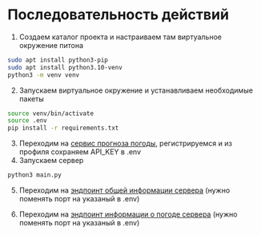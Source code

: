 # Последовательность действий

1) Создаем каталог проекта и настраиваем там виртуальное окружение питона


```bash
sudo apt install python3-pip
sudo apt install python3.10-venv
python3 -m venv venv
```

2) Запускаем виртуальное окружение и устанавливаем необходимые пакеты

```bash
source venv/bin/activate
source .env
pip install -r requirements.txt
```
3) Переходим на [сервис прогноза погоды](https://www.visualcrossing.com/sign-up), регистрируемся и из профиля сохраняем API_KEY в .env
4) Запускаем сервер

```bash
python3 main.py
```
5) Переходим на [эндпоинт общей информации сервера](http://localhost:8000/info) (нужно поменять порт на указаный в .env)

6) Переходим на [эндпоинт информации о погоде сервера](http://localhost:8000/info/weather) (нужно поменять порт на указаный в .env)
